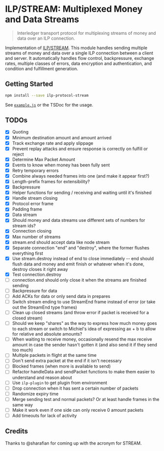 # ILP/STREAM: Multiplexed Money and Data Streams
> Interledger transport protocol for multiplexing streams of money and data over an ILP connection.

Implementation of [ILP/STREAM](https://github.com/interledger/rfcs/pull/417). This module handles sending multiple streams of money and data over a single ILP connection between a client and server. It automatically handles flow control, backpressure, exchange rates, multiple classes of errors, data encryption and authentication, and condition and fulfillment generation.

## Getting Started

```sh
npm install --save ilp-protocol-stream
```

See [`example.js`](./example.js) or the TSDoc for the usage.

## TODOs

- [x] Quoting
- [x] Minimum destination amount and amount arrived
- [x] Track exchange rate and apply slippage
- [x] Prevent replay attacks and ensure response is correctly on fulfill or reject
- [x] Determine Max Packet Amount
- [x] Events to know when money has been fully sent
- [x] Retry temporary errors
- [x] Combine always needed frames into one (and make it appear first?)
- [x] Length-prefix frames for extensibility?
- [x] Backpressure
- [x] Helper functions for sending / receiving and waiting until it's finished
- [x] Handle stream closing
- [x] Protocol error frame
- [x] Padding frame
- [x] Data stream
- [x] Should money and data streams use different sets of numbers for stream ids?
- [x] Connection closing
- [x] Max number of streams
- [x] stream.end should accept data like node stream
- [x] Separate connection "end" and "destroy", where the former flushes everything first
- [x] Use stream.destroy instead of end to close immediately -- end should flush data and money and emit finish or whatever when it's done, destroy closes it right away
- [x] Test connection.destroy
- [ ] connection.end should only close it when the streams are finished sending
- [ ] Backpressure for data
- [ ] Add ACKs for data or only send data in prepares
- [ ] Switch stream ending to use StreamEnd frame instead of error (or take out the StreamEnd type frames)
- [ ] Clean up closed streams (and throw error if packet is received for a closed stream)
- [ ] Should we keep "shares" as the way to express how much money goes to each stream or switch to Michiel's idea of expressing ax + b to allow for relative and absolute amounts?
- [ ] When waiting to receive money, occasionally resend the max receive amount in case the sender hasn't gotten it (and also send it if they send too much)
- [ ] Multiple packets in flight at the same time
- [ ] Don't send extra packet at the end if it isn't necessary
- [ ] Blocked frames (when more is available to send)
- [ ] Refactor handleData and sendPacket functions to make them easier to understand and reason about
- [ ] Use `ilp-plugin` to get plugin from environment
- [ ] Drop connection when it has sent a certain number of packets
- [ ] Randomize expiry time
- [ ] Merge sending test and normal packets? Or at least handle frames in the same way
- [ ] Make it work even if one side can only receive 0 amount packets
- [ ] Add timeouts for lack of activity

## Credits

Thanks to @sharafian for coming up with the acronym for STREAM.
